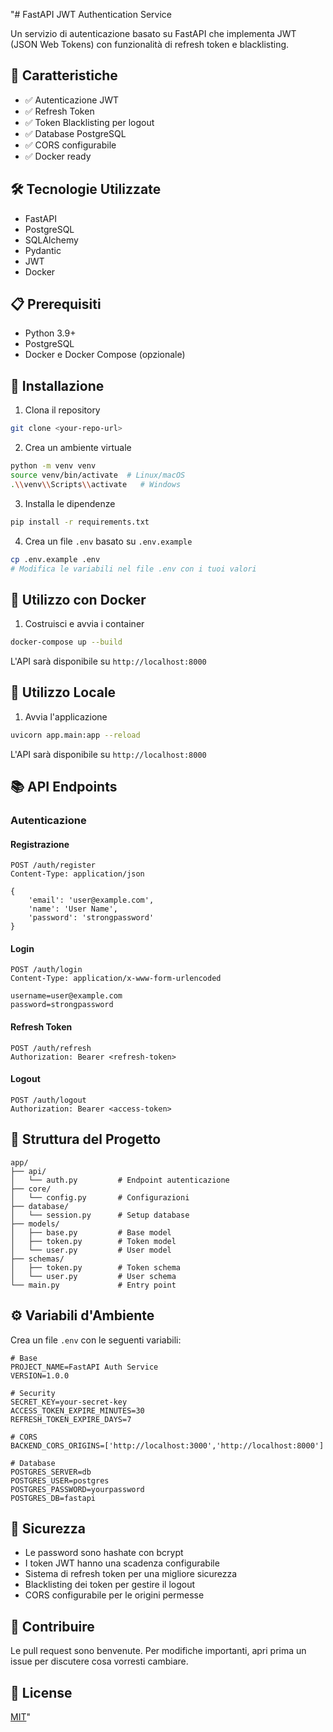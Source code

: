 "# FastAPI JWT Authentication Service

Un servizio di autenticazione basato su FastAPI che implementa JWT (JSON Web Tokens) con funzionalità di refresh token e blacklisting.

## 🚀 Caratteristiche

- ✅ Autenticazione JWT
- ✅ Refresh Token
- ✅ Token Blacklisting per logout
- ✅ Database PostgreSQL
- ✅ CORS configurabile
- ✅ Docker ready

## 🛠️ Tecnologie Utilizzate

- FastAPI
- PostgreSQL
- SQLAlchemy
- Pydantic
- JWT
- Docker

## 📋 Prerequisiti

- Python 3.9+
- PostgreSQL
- Docker e Docker Compose (opzionale)

## 🔧 Installazione

1. Clona il repository
```bash
git clone <your-repo-url>
```

2. Crea un ambiente virtuale
```bash
python -m venv venv
source venv/bin/activate  # Linux/macOS
.\\venv\\Scripts\\activate   # Windows
```

3. Installa le dipendenze
```bash
pip install -r requirements.txt
```

4. Crea un file `.env` basato su `.env.example`
```bash
cp .env.example .env
# Modifica le variabili nel file .env con i tuoi valori
```

## 🐳 Utilizzo con Docker

1. Costruisci e avvia i container
```bash
docker-compose up --build
```

L'API sarà disponibile su `http://localhost:8000`

## 🚀 Utilizzo Locale

1. Avvia l'applicazione
```bash
uvicorn app.main:app --reload
```

L'API sarà disponibile su `http://localhost:8000`

## 📚 API Endpoints

### Autenticazione

#### Registrazione
```http
POST /auth/register
Content-Type: application/json

{
    'email': 'user@example.com',
    'name': 'User Name',
    'password': 'strongpassword'
}
```

#### Login
```http
POST /auth/login
Content-Type: application/x-www-form-urlencoded

username=user@example.com
password=strongpassword
```

#### Refresh Token
```http
POST /auth/refresh
Authorization: Bearer <refresh-token>
```

#### Logout
```http
POST /auth/logout
Authorization: Bearer <access-token>
```

## 📁 Struttura del Progetto

```
app/
├── api/
│   └── auth.py         # Endpoint autenticazione
├── core/
│   └── config.py       # Configurazioni
├── database/
│   └── session.py      # Setup database
├── models/
│   ├── base.py         # Base model
│   ├── token.py        # Token model
│   └── user.py         # User model
├── schemas/
│   ├── token.py        # Token schema
│   └── user.py         # User schema
└── main.py             # Entry point
```

## ⚙️ Variabili d'Ambiente

Crea un file `.env` con le seguenti variabili:

```env
# Base
PROJECT_NAME=FastAPI Auth Service
VERSION=1.0.0

# Security
SECRET_KEY=your-secret-key
ACCESS_TOKEN_EXPIRE_MINUTES=30
REFRESH_TOKEN_EXPIRE_DAYS=7

# CORS
BACKEND_CORS_ORIGINS=['http://localhost:3000','http://localhost:8000']

# Database
POSTGRES_SERVER=db
POSTGRES_USER=postgres
POSTGRES_PASSWORD=yourpassword
POSTGRES_DB=fastapi
```

## 🔐 Sicurezza

- Le password sono hashate con bcrypt
- I token JWT hanno una scadenza configurabile
- Sistema di refresh token per una migliore sicurezza
- Blacklisting dei token per gestire il logout
- CORS configurabile per le origini permesse

## 🤝 Contribuire

Le pull request sono benvenute. Per modifiche importanti, apri prima un issue per discutere cosa vorresti cambiare.

## 📝 License

[MIT](https://choosealicense.com/licenses/mit/)"